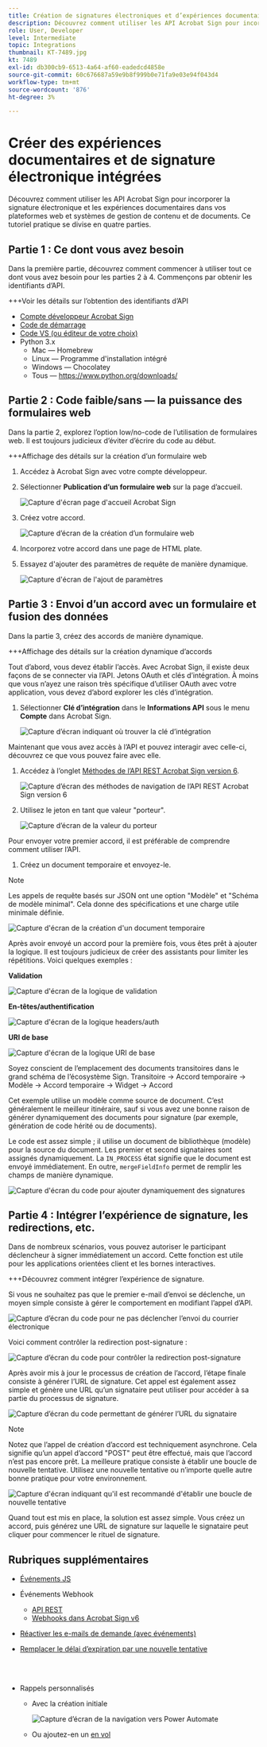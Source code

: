 ```yaml
---
title: Création de signatures électroniques et d’expériences documentaires incorporées
description: Découvrez comment utiliser les API Acrobat Sign pour incorporer la signature électronique et les expériences documentaires dans vos plateformes web et systèmes de gestion de contenu et de documents
role: User, Developer
level: Intermediate
topic: Integrations
thumbnail: KT-7489.jpg
kt: 7489
exl-id: db300cb9-6513-4a64-af60-eadedcd4858e
source-git-commit: 60c676687a59e9b8f999b0e71fa9e03e94f043d4
workflow-type: tm+mt
source-wordcount: '876'
ht-degree: 3%

---
```


# Créer des expériences documentaires et de signature électronique intégrées

Découvrez comment utiliser les API Acrobat Sign pour incorporer la signature électronique et les expériences documentaires dans vos plateformes web et systèmes de gestion de contenu et de documents. Ce tutoriel pratique se divise en quatre parties.

## Partie 1 : Ce dont vous avez besoin

Dans la première partie, découvrez comment commencer à utiliser tout ce dont vous avez besoin pour les parties 2 à 4. Commençons par obtenir les identifiants d’API.

+++Voir les détails sur l’obtention des identifiants d’API

* [Compte développeur Acrobat Sign](https://acrobat.adobe.com/fr/fr/sign/developer-form.html)
* [Code de démarrage](https://github.com/benvanderberg/adobe-sign-api-tutorial)
* [Code VS (ou éditeur de votre choix)](https://code.visualstudio.com)
* Python 3.x
   * Mac — Homebrew
   * Linux — Programme d&#39;installation intégré
   * Windows — Chocolatey
   * Tous — https://www.python.org/downloads/

## Partie 2 : Code faible/sans — la puissance des formulaires web

Dans la partie 2, explorez l’option low/no-code de l’utilisation de formulaires web. Il est toujours judicieux d’éviter d’écrire du code au début.

+++Affichage des détails sur la création d’un formulaire web

1. Accédez à Acrobat Sign avec votre compte développeur.

1. Sélectionner **Publication d’un formulaire web** sur la page d’accueil.

   ![Capture d&#39;écran page d&#39;accueil Acrobat Sign](assets/embeddedesignature/embed_1.png)

1. Créez votre accord.

   ![Capture d’écran de la création d’un formulaire web](assets/embeddedesignature/embed_2.png)

1. Incorporez votre accord dans une page de HTML plate.

1. Essayez d&#39;ajouter des paramètres de requête de manière dynamique.

   ![Capture d&#39;écran de l&#39;ajout de paramètres](assets/embeddedesignature/embed_3.png)

## Partie 3 : Envoi d’un accord avec un formulaire et fusion des données

Dans la partie 3, créez des accords de manière dynamique.

+++Affichage des détails sur la création dynamique d’accords

Tout d’abord, vous devez établir l’accès. Avec Acrobat Sign, il existe deux façons de se connecter via l’API. Jetons OAuth et clés d’intégration. À moins que vous n’ayez une raison très spécifique d’utiliser OAuth avec votre application, vous devez d’abord explorer les clés d’intégration.

1. Sélectionner **Clé d’intégration** dans le **Informations API** sous le menu **Compte** dans Acrobat Sign.

   ![Capture d’écran indiquant où trouver la clé d’intégration](assets/embeddedesignature/embed_4.png)

Maintenant que vous avez accès à l’API et pouvez interagir avec celle-ci, découvrez ce que vous pouvez faire avec elle.

1. Accédez à l’onglet [Méthodes de l’API REST Acrobat Sign version 6](http://adobesign.com/public/docs/restapi/v6).

   ![Capture d’écran des méthodes de navigation de l’API REST Acrobat Sign version 6](assets/embeddedesignature/embed_5.png)

1. Utilisez le jeton en tant que valeur &quot;porteur&quot;.

   ![Capture d’écran de la valeur du porteur](assets/embeddedesignature/embed_6.png)

Pour envoyer votre premier accord, il est préférable de comprendre comment utiliser l’API.

1. Créez un document temporaire et envoyez-le.

>[!NOTE]
>
>Les appels de requête basés sur JSON ont une option &quot;Modèle&quot; et &quot;Schéma de modèle minimal&quot;. Cela donne des spécifications et une charge utile minimale définie.

![Capture d&#39;écran de la création d&#39;un document temporaire](assets/embeddedesignature/embed_7.png)

Après avoir envoyé un accord pour la première fois, vous êtes prêt à ajouter la logique. Il est toujours judicieux de créer des assistants pour limiter les répétitions. Voici quelques exemples :

**Validation**

![Capture d&#39;écran de la logique de validation](assets/embeddedesignature/embed_8.png)

**En-têtes/authentification**

![Capture d&#39;écran de la logique headers/auth](assets/embeddedesignature/embed_9.png)

**URI de base**

![Capture d&#39;écran de la logique URI de base](assets/embeddedesignature/embed_10.png)

Soyez conscient de l’emplacement des documents transitoires dans le grand schéma de l’écosystème Sign.
Transitoire -> Accord temporaire -> Modèle -> Accord temporaire -> Widget -> Accord

Cet exemple utilise un modèle comme source de document. C’est généralement le meilleur itinéraire, sauf si vous avez une bonne raison de générer dynamiquement des documents pour signature (par exemple, génération de code hérité ou de documents).

Le code est assez simple ; il utilise un document de bibliothèque (modèle) pour la source du document. Les premier et second signataires sont assignés dynamiquement. La `IN_PROCESS` état signifie que le document est envoyé immédiatement. En outre, `mergeFieldInfo` permet de remplir les champs de manière dynamique.

![Capture d&#39;écran du code pour ajouter dynamiquement des signatures](assets/embeddedesignature/embed_11.png)

## Partie 4 : Intégrer l’expérience de signature, les redirections, etc.

Dans de nombreux scénarios, vous pouvez autoriser le participant déclencheur à signer immédiatement un accord. Cette fonction est utile pour les applications orientées client et les bornes interactives.

+++Découvrez comment intégrer l’expérience de signature.

Si vous ne souhaitez pas que le premier e-mail d’envoi se déclenche, un moyen simple consiste à gérer le comportement en modifiant l’appel d’API.

![Capture d’écran du code pour ne pas déclencher l’envoi du courrier électronique](assets/embeddedesignature/embed_12.png)

Voici comment contrôler la redirection post-signature :

![Capture d’écran du code pour contrôler la redirection post-signature](assets/embeddedesignature/embed_13.png)

Après avoir mis à jour le processus de création de l’accord, l’étape finale consiste à générer l’URL de signature. Cet appel est également assez simple et génère une URL qu’un signataire peut utiliser pour accéder à sa partie du processus de signature.

![Capture d’écran du code permettant de générer l’URL du signataire](assets/embeddedesignature/embed_14.png)

>[!NOTE]
>
>Notez que l’appel de création d’accord est techniquement asynchrone. Cela signifie qu’un appel d’accord &quot;POST&quot; peut être effectué, mais que l’accord n’est pas encore prêt. La meilleure pratique consiste à établir une boucle de nouvelle tentative. Utilisez une nouvelle tentative ou n’importe quelle autre bonne pratique pour votre environnement.

![Capture d&#39;écran indiquant qu&#39;il est recommandé d&#39;établir une boucle de nouvelle tentative](assets/embeddedesignature/embed_15.png)

Quand tout est mis en place, la solution est assez simple. Vous créez un accord, puis générez une URL de signature sur laquelle le signataire peut cliquer pour commencer le rituel de signature.

## Rubriques supplémentaires

* [Événements JS](https://www.adobe.io/apis/documentcloud/sign/docs.html#!adobedocs/adobe-sign/master/events.md)
* Événements Webhook
   * [API REST](https://sign-acs.na1.echosign.com/public/docs/restapi/v6#!/webhooks/createWebhook)
   * [Webhooks dans Acrobat Sign v6](https://www.adobe.io/apis/documentcloud/sign/docs.html#!adobedocs/adobe-sign/master/webhooks.md)
* [Réactiver les e-mails de demande (avec événements)](https://sign-acs.na1.echosign.com/public/docs/restapi/v6#!/agreements/updateAgreement)
* [Remplacer le délai d’expiration par une nouvelle tentative](https://stackoverflow.com/questions/23267409/how-to-implement-retry-mechanism-into-python-requests-library)

   <br> 
* Rappels personnalisés
   * Avec la création initiale

      ![Capture d’écran de la navigation vers Power Automate](assets/embeddedesignature/embed_16.png)

   * Ou ajoutez-en un [en vol](https://sign-acs.na1.echosign.com/public/docs/restapi/v6#!/agreements/createReminderOnParticipant)
